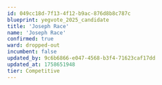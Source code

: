 ```yaml
---
id: 049cc18d-7f13-4f12-b9ac-876d8b8c787c
blueprint: yegvote_2025_candidate
title: 'Joseph Race'
name: 'Joseph Race'
confirmed: true
ward: dropped-out
incumbent: false
updated_by: 9c6b6866-e047-4568-b3f4-71623caf17dd
updated_at: 1758651948
tier: Competitive
---
```

